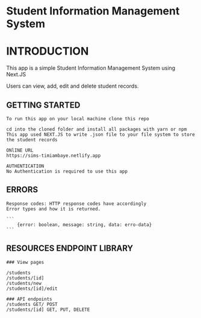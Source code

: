 # Student Information Management System

# INTRODUCTION
This app is a simple Student Information Management System using Next.JS

Users can view, add, edit and delete student records.

## GETTING STARTED
    To run this app on your local machine clone this repo

    cd into the cloned folder and install all packages with yarn or npm
    This app used NEXT.JS to write .json file to your file system to store the student records

    ONlINE URL
    https://sims-timiambaye.netlify.app

    AUTHENTICATION
    No Authentication is required to use this app

## ERRORS 
    Response codes: HTTP response codes have accordingly
    Error types and how it is returned.

    ```
        {error: boolean, message: string, data: erro-data} 
    ```

## RESOURCES ENDPOINT LIBRARY
    ### View pages

    /students 
    /students/[id]
    /students/new
    /students/[id]/edit

    ### API endpoints
    /students GET/ POST
    /students/[id] GET, PUT, DELETE


